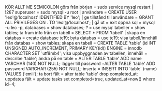 KÖR ALLT ME SEMICOLON görs från början = sudo service mysql restart | !287 superuser = sudo mysql -u root | användare = CREATE USER 'leo'@'localhost' IDENTIFIED BY 'leo'; | ge tillstånd till användare = GRANT ALL PRIVILEGES ON . TO 'leo'@'localhost'; | gå ut = exit öppna sql = mysql -u leo -p, databases = show databases; ? = use mysql tabeller = show tables; ta fram info från en tabell = SELECT * FROM 'tabell' | skapa en databas = create database te19; byta databas = use te19; 
visa tabell/innehåll från databas = show tables; skapa en tabell = CREATE TABLE 'table' (id INT UNSIGNED AUTO_INCREMENT, PRIMARY KEY(id)) ENGINE = innodb CHARACTER SET 'utf8mb4'; visa uppbyggnaden av tabellen, innehåll = describe 'table'; ändra på en table = ALTER TABLE 'table' ADD name VARCHAR (140) NOT NULL; lägger till password =ALTER TABLE 'table' ADD password VARCHAR (255) NOT NULL; inserta = INSERT INTO 'table' (name) VALUES ('emil'); ta bort fält = alter table 'table' drop completed_at; uppdatea fält = update tasks set completed=true, updated_at=now() where id=4;